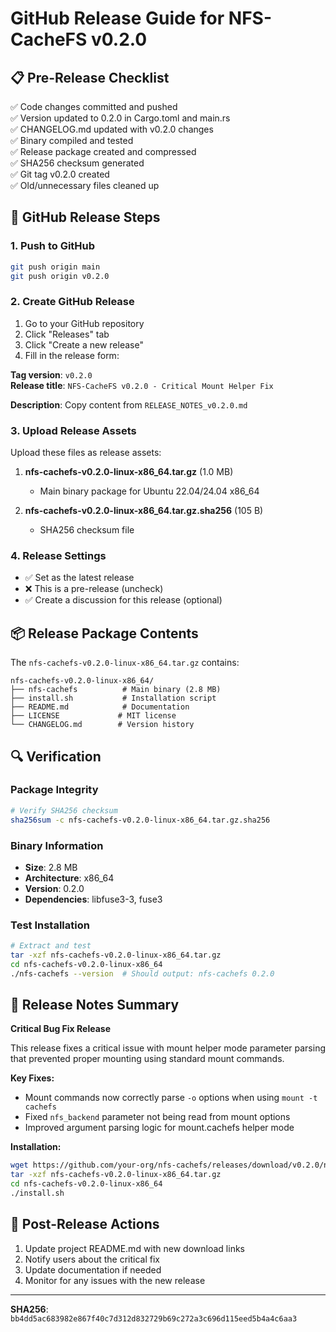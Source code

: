 # GitHub Release Guide for NFS-CacheFS v0.2.0

## 📋 Pre-Release Checklist

✅ Code changes committed and pushed  
✅ Version updated to 0.2.0 in Cargo.toml and main.rs  
✅ CHANGELOG.md updated with v0.2.0 changes  
✅ Binary compiled and tested  
✅ Release package created and compressed  
✅ SHA256 checksum generated  
✅ Git tag v0.2.0 created  
✅ Old/unnecessary files cleaned up  

## 🚀 GitHub Release Steps

### 1. Push to GitHub
```bash
git push origin main
git push origin v0.2.0
```

### 2. Create GitHub Release

1. Go to your GitHub repository
2. Click "Releases" tab
3. Click "Create a new release"
4. Fill in the release form:

**Tag version**: `v0.2.0`  
**Release title**: `NFS-CacheFS v0.2.0 - Critical Mount Helper Fix`

**Description**: Copy content from `RELEASE_NOTES_v0.2.0.md`

### 3. Upload Release Assets

Upload these files as release assets:

1. **nfs-cachefs-v0.2.0-linux-x86_64.tar.gz** (1.0 MB)
   - Main binary package for Ubuntu 22.04/24.04 x86_64

2. **nfs-cachefs-v0.2.0-linux-x86_64.tar.gz.sha256** (105 B)
   - SHA256 checksum file

### 4. Release Settings

- ✅ Set as the latest release
- ❌ This is a pre-release (uncheck)
- ✅ Create a discussion for this release (optional)

## 📦 Release Package Contents

The `nfs-cachefs-v0.2.0-linux-x86_64.tar.gz` contains:

```
nfs-cachefs-v0.2.0-linux-x86_64/
├── nfs-cachefs          # Main binary (2.8 MB)
├── install.sh           # Installation script
├── README.md            # Documentation
├── LICENSE             # MIT license
└── CHANGELOG.md        # Version history
```

## 🔍 Verification

### Package Integrity
```bash
# Verify SHA256 checksum
sha256sum -c nfs-cachefs-v0.2.0-linux-x86_64.tar.gz.sha256
```

### Binary Information
- **Size**: 2.8 MB
- **Architecture**: x86_64
- **Version**: 0.2.0
- **Dependencies**: libfuse3-3, fuse3

### Test Installation
```bash
# Extract and test
tar -xzf nfs-cachefs-v0.2.0-linux-x86_64.tar.gz
cd nfs-cachefs-v0.2.0-linux-x86_64
./nfs-cachefs --version  # Should output: nfs-cachefs 0.2.0
```

## 📝 Release Notes Summary

**Critical Bug Fix Release**

This release fixes a critical issue with mount helper mode parameter parsing that prevented proper mounting using standard mount commands.

**Key Fixes:**
- Mount commands now correctly parse `-o` options when using `mount -t cachefs`
- Fixed `nfs_backend` parameter not being read from mount options
- Improved argument parsing logic for mount.cachefs helper mode

**Installation:**
```bash
wget https://github.com/your-org/nfs-cachefs/releases/download/v0.2.0/nfs-cachefs-v0.2.0-linux-x86_64.tar.gz
tar -xzf nfs-cachefs-v0.2.0-linux-x86_64.tar.gz
cd nfs-cachefs-v0.2.0-linux-x86_64
./install.sh
```

## 🔗 Post-Release Actions

1. Update project README.md with new download links
2. Notify users about the critical fix
3. Update documentation if needed
4. Monitor for any issues with the new release

---

**SHA256**: `bb4dd5ac683982e867f40c7d312d832729b69c272a3c696d115eed5b4a4c6aa3`